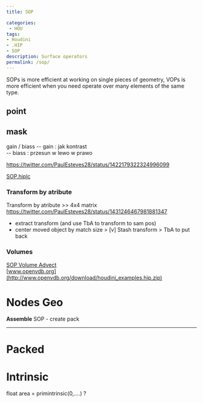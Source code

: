 ```yaml
---
title: SOP

categories:
 - HOU
tags:
- Houdini
- .HIP
- SOP
description: Surface operators
permalink: /sop/
---
```



SOPs is more efficient at working on single pieces of geometry,
VOPs is more efficient when you need operate over many elements of the same type.

## point

## mask
gain / biass
-- gain : jak kontrast  
-- biass : przesun w lewo w prawo




https://twitter.com/PaulEsteves28/status/1422179322324996099



[SOP.hiplc](/src/hip/SOP.hiplc)  


### Transform by atribute

Transform by atribute  >> 4x4 matrix https://twitter.com/PaulEsteves28/status/1431246467981881347
- extract transform (and use TbA to transform  to sam pos)   
- center  moved object by match size > [v] Stash transform  > TbA to put back

### Volumes

[SOP Volume Advect](/src/hip/SOP_VolAdvectTrails.hiplc)  
[www.openvdb.org](http://www.openvdb.org/download/houdini_examples.hip.zip)  


# Nodes Geo

**Assemble** SOP - create pack  
****


# Packed

# Intrinsic

float area = primintrinsic(0,....) ?
